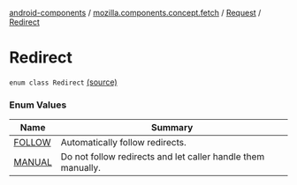 [android-components](../../../index.md) / [mozilla.components.concept.fetch](../../index.md) / [Request](../index.md) / [Redirect](./index.md)

# Redirect

`enum class Redirect` [(source)](https://github.com/mozilla-mobile/android-components/blob/master/components/concept/fetch/src/main/java/mozilla/components/concept/fetch/Request.kt#L106)

### Enum Values

| Name | Summary |
|---|---|
| [FOLLOW](-f-o-l-l-o-w.md) | Automatically follow redirects. |
| [MANUAL](-m-a-n-u-a-l.md) | Do not follow redirects and let caller handle them manually. |
